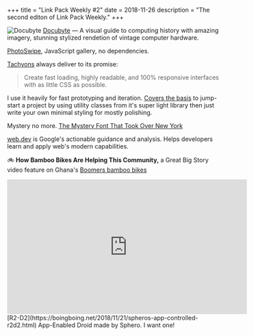 +++
title = "Link Pack Weekly #2"
date = 2018-11-26
description = "The second editon of Link Pack Weekly."
+++

![Docubyte](images/docubyte-01.jpg)
[Docubyte](https://www.docubyte.com/works/guide-to-computing/) — A visual guide to computing history with  amazing imagery, stunning stylized rendetion of vintage computer hardware.

[PhotoSwipe](http://photoswipe.com), JavaScript gallery, no dependencies.

[Tachyons](https://tachyons.io/) always deliver to its promise:
> Create fast loading, highly readable, and 100% responsive interfaces with as little CSS as possible.

I use it heavily for fast prototyping and iteration. [Covers the basis](https://tachyons.io/docs/) to jump-start a project by using utility classes from it's super light library then just write your own minimal styling for mostly polishing.

Mystery no more. [The Mystery Font That Took Over New York](https://www.nytimes.com/interactive/2018/11/21/nyregion/new-york-storefronts-mystery-font.html)

[web.dev](https://web.dev/) is Google's actionable guidance and analysis. Helps developers learn and apply web's modern capabilities.

🚲 **How Bamboo Bikes Are Helping This Community,** a Great Big Story video feature on Ghana's [Boomers bamboo bikes](https://youtu.be/-SGxk6jgGC0z)

<iframe width="560" height="315" src="https://www.youtube-nocookie.com/embed/ljMF4uWWxMs" frameborder="0" allow="accelerometer; autoplay; encrypted-media; gyroscope; picture-in-picture" allowfullscreen></iframe>
[R2-D2](https://boingboing.net/2018/11/21/spheros-app-controlled-r2d2.html) App-Enabled Droid made by Sphero. I want one!